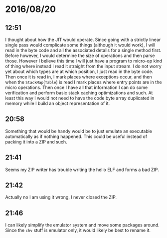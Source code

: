 # 2016/08/20

## 12:51

I thought about how the JIT would operate. Since going with a strictly linear
single pass would complicate some things (although it would work), I will
read in the byte code and all the associated details for a single method first.
Before however, I would determine the size of operations and then parse those.
However I believe this time I will just have a program to micro-op kind of
thing where instead I read it straight from the input stream. I do not worry
yet about which types are at which position, I just read in the byte code.
Then once it is read in, I mark places where exceptions occur, and then when
the `StackMap`(`Table`) is read I mark places where entry points are in the
micro operations. Then once I have all that information I can do some
verification and perform basic stack caching optimizations and such. At least
this way I would not need to have the code byte array duplicated in memory
while I build an object representation of it.

## 20:58

Something that would be handy would be to just emulate an executable
automatically as if nothing happened. This could be useful instead of packing
it into a ZIP and such.

## 21:41

Seems my ZIP writer has trouble writing the hello ELF and forms a bad ZIP.

## 21:42

Actually no I am using it wrong, I never closed the ZIP.

## 21:46

I can likely simplify the emulator system and move some packages around. Since
the `chv` stuff is emulator only, it would likely be best to rename it.

